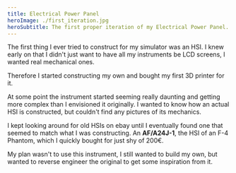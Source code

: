 ```yaml
---
title: Electrical Power Panel
heroImage: ./first_iteration.jpg
heroSubtitle: The first proper iteration of my Electrical Power Panel. This was constructed and milled on my CNC machine. It doesn't yet include its green backlight in this picture.
---
```


The first thing I ever tried to construct for my simulator was an HSI. I knew early on that I didn't just want to have all my instruments be LCD screens, I wanted real mechanical ones.

Therefore I started constructing my own and bought my first 3D printer for it.

At some point the instrument started seeming really daunting and getting more complex than I envisioned it originally. I wanted to know how an actual HSI is constructed, but couldn't find any pictures of its mechanics.

I kept looking around for old HSIs on ebay until I eventually found one that seemed to match what I was constructing. An **AF/A24J-1**, the HSI of an F-4 Phantom, which I quickly bought for just shy of 200€.

My plan wasn't to use this instrument, I still wanted to build my own, but wanted to reverse engineer the original to get some inspiration from it.

